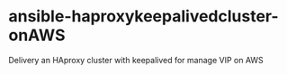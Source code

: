 # ansible-haproxykeepalivedcluster-onAWS
Delivery an HAproxy cluster with keepalived for manage VIP on AWS
